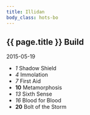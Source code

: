 ```yaml
---
title: Illidan
body_class: hots-bo
---
```


## {{ page.title }} Build
2015-05-19

-   _1_  Shadow Shield
-   _4_  Immolation
-   _7_  First Aid
- __10__ Metamorphosis
-  _13_  Sixth Sense
-  _16_  Blood for Blood
- __20__ Bolt of the Storm










